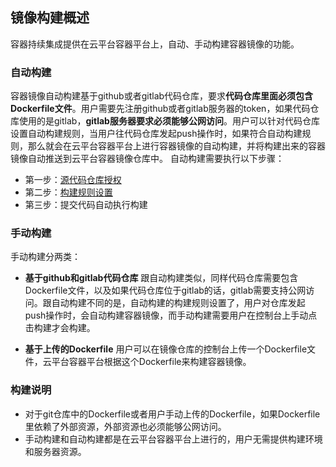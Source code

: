 ## 镜像构建概述
容器持续集成提供在云平台容器平台上，自动、手动构建容器镜像的功能。

### 自动构建
容器镜像自动构建基于github或者gitlab代码仓库，要求**代码仓库里面必须包含Dockerfile文件**。用户需要先注册github或者gitlab服务器的token，如果代码仓库使用的是gitlab，**gitlab服务器要求必须能够公网访问**。用户可以针对代码仓库设置自动构建规则，当用户往代码仓库发起push操作时，如果符合自动构建规则，那么就会在云平台容器平台上进行容器镜像的自动构建，并将构建出来的容器镜像自动推送到云平台容器镜像仓库中。
自动构建需要执行以下步骤：
- 第一步：[源代码仓库授权](http://tcecqpoc.fsphere.cn/document/product/457/10153)
- 第二步：[构建规则设置](http://tcecqpoc.fsphere.cn/document/product/457/10152)
- 第三步：提交代码自动执行构建

### 手动构建
手动构建分两类：

- **基于github和gitlab代码仓库**
跟自动构建类似，同样代码仓库需要包含Dockerfile文件，以及如果代码仓库位于gitlab的话，gitlab需要支持公网访问。跟自动构建不同的是，自动构建的构建规则设置了，用户对仓库发起push操作时，会自动构建容器镜像，而手动构建需要用户在控制台上手动点击构建才会构建。

- **基于上传的Dockerfile**
用户可以在镜像仓库的控制台上传一个Dockerfile文件，云平台容器平台根据这个Dockerfile来构建容器镜像。

### 构建说明
- 对于git仓库中的Dockerfile或者用户手动上传的Dockerfile，如果Dockerfile里依赖了外部资源，外部资源也必须能够公网访问。
- 手动构建和自动构建都是在云平台容器平台上进行的，用户无需提供构建环境和服务器资源。

